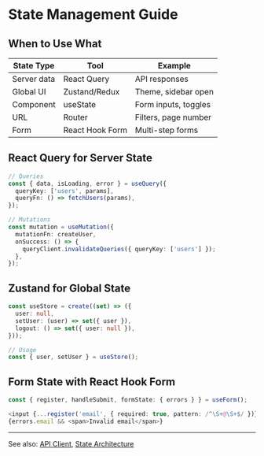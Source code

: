 # State Management Guide

## When to Use What

| State Type | Tool | Example |
|------------|------|---------|
| Server data | React Query | API responses |
| Global UI | Zustand/Redux | Theme, sidebar open |
| Component | useState | Form inputs, toggles |
| URL | Router | Filters, page number |
| Form | React Hook Form | Multi-step forms |

## React Query for Server State

```typescript
// Queries
const { data, isLoading, error } = useQuery({
  queryKey: ['users', params],
  queryFn: () => fetchUsers(params),
});

// Mutations
const mutation = useMutation({
  mutationFn: createUser,
  onSuccess: () => {
    queryClient.invalidateQueries({ queryKey: ['users'] });
  },
});
```

## Zustand for Global State

```typescript
const useStore = create((set) => ({
  user: null,
  setUser: (user) => set({ user }),
  logout: () => set({ user: null }),
}));

// Usage
const { user, setUser } = useStore();
```

## Form State with React Hook Form

```typescript
const { register, handleSubmit, formState: { errors } } = useForm();

<input {...register('email', { required: true, pattern: /^\S+@\S+$/ })} />
{errors.email && <span>Invalid email</span>}
```

---

See also: [API Client](../templates/API_CLIENT.md), [State Architecture](../templates/STATE_ARCHITECTURE.md)
